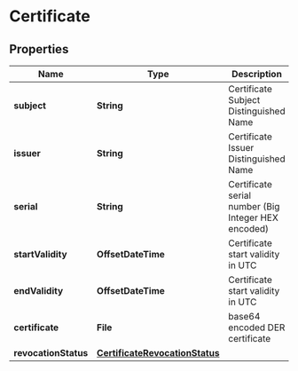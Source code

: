 

# Certificate


## Properties

| Name | Type | Description | Notes |
|------------ | ------------- | ------------- | -------------|
|**subject** | **String** | Certificate Subject Distinguished Name |  [readonly] |
|**issuer** | **String** | Certificate Issuer Distinguished Name |  [readonly] |
|**serial** | **String** | Certificate serial number (Big Integer HEX encoded) |  [readonly] |
|**startValidity** | **OffsetDateTime** | Certificate start validity in UTC |  [readonly] |
|**endValidity** | **OffsetDateTime** | Certificate start validity in UTC |  [readonly] |
|**certificate** | **File** | base64 encoded DER certificate |  [readonly] |
|**revocationStatus** | [**CertificateRevocationStatus**](CertificateRevocationStatus.md) |  |  [optional] |




